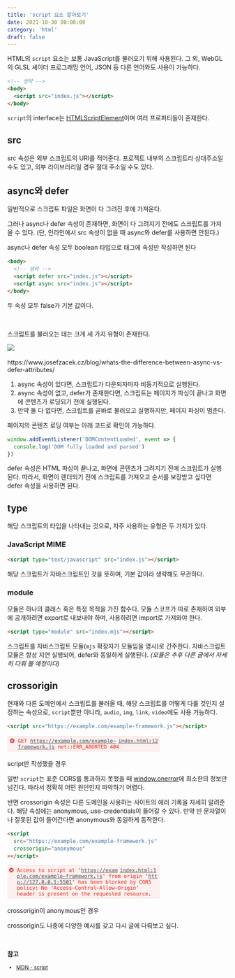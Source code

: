 ```yaml
---
title: 'script 요소 알아보기'
date: 2021-10-30 00:00:00
category: 'html'
draft: false
---
```


HTML의 `script` 요소는 보통 JavaScript를 불러오기 위해 사용된다. 그 외, WebGL의 GLSL 셰이더 프로그래밍 언어, JSON 등 다른 언어와도 사용이 가능하다.

```html
<!-- 생략 -->
<body>
  <script src="index.js"></script>
</body>
```

`script`의 interface는 <a href="https://developer.mozilla.org/en-US/docs/Web/API/HTMLScriptElement" target="_blank">HTMLScriptElement</a>이며 여러 프로퍼티들이 존재한다.

## src

<span class="return">src</span> 속성은 외부 스크립트의 URI를 적어준다. 프로젝트 내부의 스크립트라 상대주소일 수도 있고, 외부 라이브러리일 경우 절대 주소일 수도 있다.

## async와 defer

일반적으로 스크립트 파일은 화면이 다 그려진 후에 가져온다.

그러나 <span class="return">async</span>나 <span class="return">defer</span> 속성이 존재하면, 화면이 다 그려지기 전에도 스크립트를 가져올 수 있다. (단, 인라인에서 <span class="return">src</span> 속성이 없을 때 <span class="return">async</span>와 <span class="return">defer</span>를 사용하면 안된다.)

<span class="return">async</span>나 <span class="return">defer</span> 속성 모두 boolean 타입으로 태그에 속성만 작성하면 된다

```html
<body>
  <!-- 생략 -->
  <script defer src="index.js"></script>
  <script async src="index.js"></script>
</body>
```

두 속성 모두 false가 기본 값이다.

<br>

스크립트를 불러오는 데는 크게 세 가지 유형이 존재한다.

<div class="img-div">
  <img src="https://res.cloudinary.com/josefzacek/image/upload/v1520507339/blog/whats-the-difference-between-async-vs-defer-attributes.jpg">
  <p>https://www.josefzacek.cz/blog/whats-the-difference-between-async-vs-defer-attributes/</p>
</div>

1. <span class="return">async</span> 속성이 있다면, 스크립트가 다운되자마자 비동기적으로 실행된다.
2. <span class="return">async</span> 속성이 없고, <span class="return">defer</span>가 존재한다면, 스크립트는 페이지가 파싱이 끝나고 화면에 콘텐츠가 로딩되기 전에 실행된다.
3. 만약 둘 다 없다면, 스크립트를 곧바로 불러오고 실행하지만, 페이지 파싱이 멈춘다.

페이지의 콘텐츠 로딩 여부는 아래 코드로 확인이 가능하다.

```js
window.addEventListener('DOMContentLoaded', event => {
  console.log('DOM fully loaded and parsed')
})
```

<span class="return">defer</span> 속성은 HTML 파싱이 끝나고, 화면에 콘텐츠가 그려지기 전에 스크립트가 실행된다. 따라서, 화면이 렌더되기 전에 스크립트를 가져오고 순서를 보장받고 싶다면 <span class="return">defer</span> 속성을 사용하면 된다.

## type

해당 스크립트의 타입을 나타내는 것으로, 자주 사용하는 유형은 두 가지가 있다.

### JavaScript MIME

```html
<script type="text/javascript" src="index.js"></script>
```

해당 스크립트가 자바스크립트인 것을 뜻하며, 기본 값이라 생략해도 무관하다.

### module

모듈은 하나의 클래스 혹은 특정 목적을 가진 함수다. 모듈 스코프가 따로 존재하여 외부에 공개하려면 export로 내보내야 하며, 사용하려면 import로 가져와야 한다.

```html
<script type="module" src="index.mjs"></script>
```

스크립트를 자바스크립트 모듈(`mjs` 확장자가 모듈임을 명시)로 간주한다. 자바스크립트 모듈은 항상 지연 실행되어, <span class="return">defer</span>와 동일하게 실행된다. _(모듈은 추후 다른 글에서 자세히 다뤄 볼 예정이다)_

## crossorigin

현재와 다른 도메인에서 스크립트를 불러올 때, 해당 스크립트를 어떻게 다룰 것인지 설정하는 속성으로, `script`뿐만 아니라, `audio`, `img`, `link`, `video`에도 사용 가능하다.

```html
<script src="https://example.com/example-framework.js"></script>
```

<div class="img-div" style="width: 350px;">
  <img src="./images/script-element/script_cors.png" alt="script error">
  <p>script만 작성했을 경우</p>
</div>

일반 `script`는 표준 CORS를 통과하지 못했을 때 <a href="https://developer.mozilla.org/en-US/docs/Web/API/GlobalEventHandlers/onerror" target="_blank">window.onerror</a>에 최소한의 정보만 넘긴다. 따라서 정확히 어떤 원인인지 파악하기 어렵다.

반면 crossorigin 속성은 다른 도메인을 사용하는 사이트의 에러 기록을 자세히 알려준다. 해당 속성에는 <span class="return">anonymous</span>, <span class="return">use-credentials</span>이 들어갈 수 있다. 만약 빈 문자열이나 잘못된 값이 들어간다면 <span class="return">anonymous</span>와 동일하게 동작한다.

```html
<script
  src="https://example.com/example-framework.js"
  crossorigin="anonymous"
></script>
```

<div class="img-div" style="width: 350px;">
  <img src="./images/script-element/script_cors_anonymous.png" alt="script anonymous">
  <p>crossorigin이 anonymous인 경우</p>
</div>

crossorigin도 나중에 다양한 예시를 갖고 다시 글에 다뤄보고 싶다.

<br />

**참고**

<div style="font-size: 12px;">

- <a href="https://developer.mozilla.org/ko/docs/Web/HTML/Element/script" target="_blank">MDN - script</a>

</div>
